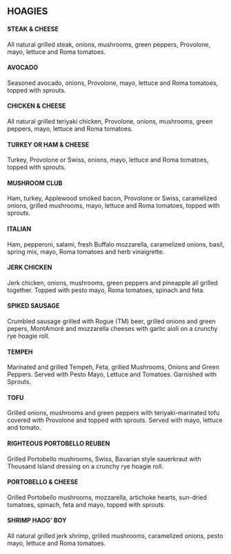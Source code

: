 ## HOAGIES

#### STEAK & CHEESE

All natural grilled steak, onions, mushrooms, green peppers, Provolone, mayo, lettuce and Roma tomatoes.

#### AVOCADO

Seasoned avocado, onions, Provolone, mayo, lettuce and Roma tomatoes, topped with sprouts.

#### CHICKEN & CHEESE

All natural grilled teriyaki chicken, Provolone, onions, mushrooms, green peppers, mayo, lettuce and Roma tomatoes.

#### TURKEY OR HAM & CHEESE

Turkey, Provolone or Swiss, onions, mayo, lettuce and Roma tomatoes, topped with sprouts.

#### MUSHROOM CLUB

Ham, turkey, Applewood smoked bacon, Provolone or Swiss, caramelized onions, grilled mushrooms, mayo, lettuce and Roma tomatoes, topped with sprouts.

#### ITALIAN

Ham, pepperoni, salami, fresh Buffalo mozzarella, caramelized onions, basil, spring mix, mayo, Roma tomatoes and herb vinaigrette.

#### JERK CHICKEN

Jerk chicken, onions, mushrooms, green peppers and pineapple all grilled together. Topped with pesto mayo, Roma tomatoes, spinach and feta.

#### SPIKED SAUSAGE

Crumbled sausage grilled with Rogue (TM) beer, grilled onions and green pepers, MontAmoré and mozzarella cheeses with garlic aioli on a crunchy rye hoagie roll.

#### TEMPEH

Marinated and grilled Tempeh, Feta, grilled Mushrooms, Onions and Green Peppers. Served with Pesto Mayo, Lettuce and Tomatoes. Garnished with Sprouts.

#### TOFU

Grilled onions, mushrooms and green peppers with teriyaki-marinated tofu covered with Provolone and topped with sprouts. Served with mayo, lettuce and tomato.

#### RIGHTEOUS PORTOBELLO REUBEN

Grilled Portobello mushrooms, Swiss, Bavarian style sauerkraut with Thousand Island dressing on a crunchy rye hoagie roll.

#### PORTOBELLO & CHEESE

Grilled Portobello mushrooms, mozzarella, artichoke hearts, sun-dried tomatoes, spinach, feta and mayo, topped with sprouts.

#### SHRIMP HAOG' BOY

All natural grilled jerk shrimp, grilled mushrooms, caramelized onions, pesto mayo, lettuce and Roma tomatoes.